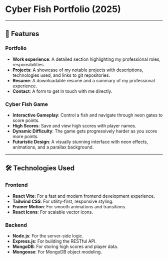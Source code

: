 # Cyber Fish Portfolio (2025)

---

## 🌟 Features

### **Portfolio**
- **Work experience**: A detailed section highlighting my professional roles, responsibilities.
- **Projects**: A showcase of my notable projects with descriptions, technologies used, and links to git repositories.
- **Resume**: A downloadable resume and a summary of my professional experience.
- **Contact**: A form to get in touch with me directly.

### **Cyber Fish Game**
- **Interactive Gameplay**: Control a fish and navigate through neon gates to score points.
- **High Scores**: Save and view high scores with player names.
- **Dynamic Difficulty**: The game gets progressively harder as you score more points.
- **Futuristic Design**: A visually stunning interface with neon effects, animations, and a parallax background.

---

## 🛠️ Technologies Used

### **Frontend**
- **React Vite**: For a fast and modern frontend development experience.
- **Tailwind CSS**: For utility-first, responsive styling.
- **Framer Motion**: For smooth animations and transitions.
- **React Icons**: For scalable vector icons.

### **Backend**
- **Node.js**: For the server-side logic.
- **Express.js**: For building the RESTful API.
- **MongoDB**: For storing high scores and player data.
- **Mongoose**: For MongoDB object modeling.
